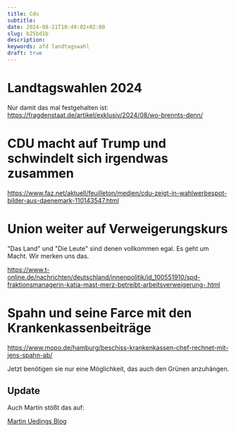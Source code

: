 ```yaml
---
title: Cdu
subtitle:
date: 2024-08-21T10:49:02+02:00
slug: b25bd1b
description:
keywords: afd landtagswahl
draft: true
---
```


# Landtagswahlen 2024

Nur damit das mal festgehalten ist:
https://fragdenstaat.de/artikel/exklusiv/2024/08/wo-brennts-denn/

# CDU macht auf Trump und schwindelt sich irgendwas zusammen

https://www.faz.net/aktuell/feuilleton/medien/cdu-zeigt-in-wahlwerbespot-bilder-aus-daenemark-110143547.html

# Union weiter auf Verweigerungskurs

"Das Land" und "Die Leute" sind denen vollkommen egal. Es geht um Macht. Wir merken uns das.

https://www.t-online.de/nachrichten/deutschland/innenpolitik/id_100551910/spd-fraktionsmanagerin-katja-mast-merz-betreibt-arbeitsverweigerung-.html

# Spahn und seine Farce mit den Krankenkassenbeiträge

https://www.mopo.de/hamburg/beschiss-krankenkassen-chef-rechnet-mit-jens-spahn-ab/

Jetzt benötigen sie nur eine Möglichkeit, das auch den Grünen anzuhängen.

## Update

Auch Martin stößt das auf:

[Martin Uedings Blog](https://martin-ueding.de/posts/ernuchterung-uber-tagesschau-wegen-mangelndem-hintergrund/)
